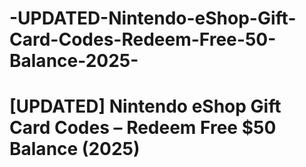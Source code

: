 # -UPDATED-Nintendo-eShop-Gift-Card-Codes-Redeem-Free-50-Balance-2025-
# [UPDATED] Nintendo eShop Gift Card Codes – Redeem Free $50 Balance (2025)
